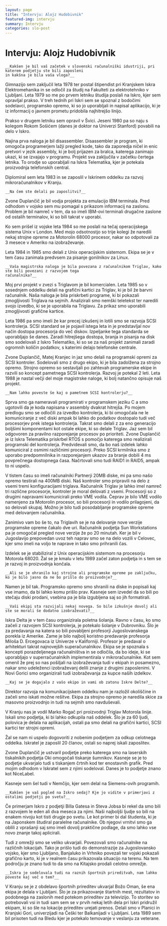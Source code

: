 ```yaml
---
layout: page
title: "Intervju: Alojz Hudobivnik"
featured-img: intervju
summary: Intervju
categories: slo-post
---
```


# Intervju: Alojz Hudobivnik





	__Kakšen je bil vaš začetek v slovenski računalniški idustriji, pri katerem podjetju ste bili zaposleni
	in kakšna je bila vaša vloga?__

Gimnazijo sem zaključil leta 1978 ter postal štipendist pri Kranjskem Iskra Elektromehanika in se odločil
za študij na Fakulteti za elektrotehniko v Ljubljani.
Leta 1979 so me po prvem letniku študija poslali na Iskro, kjer sem opravljal prakso.
V treh tednih pri Iskri sem se spoznal z bodočimi sodelavci, programsko opremo, ki so jo uporabljali in napisal
aplikacijo, ki je iz informacij o javnem prometu pridobila najhitrejšo linijo.

Prakso v drugem letniku sem opravil v Švici. Jeseni 1980 pa so naju s kolegom Rokom Sošićem (danes je doktor na Univerzi Stanford)
povabili na delo v Iskro.

Najina prva naloga je bil disassembler. Disassembler je program, ki omogoča programerjem lažji pregled kode,
tako da zaporedja ničel in enic pretvori v jezik assembly, ki je bolj prijazen za bralca, katerega zanimajo
ukazi, ki se izvajajo v programu. Projekt sva zaključila v začetku čertega letnika.
To orodje so uporabljali na Iskra Telematika, kjer je potekala proizvodnja telefonskih central.

Diplomiral sem leta 1983 in se zaposlil v Iskrinem oddelku za razvoj mikroračunalnikov v Kranju.

	__Na čem ste delali po zaposlitvi?__

Zvone Duplančič je bil vodja projekta za emulacijo IBM terminala. Pred odhodom v vojsko sem mu pomagal s prikazom
informacij na zaslonu. Problem je bil namreč v tem, da so imeli IBM-ovi terminali drugačne zaslone od ostalih terminalov,
ki so bili takrat v uporabi.

Ko sem prišel iz vojske leta 1984 so me poslali na tečaj operacijskega sistema Unix v London. Med mojo odsotnostjo
so trije kolegi že naredili nekaj strojne opreme za Motorolin 68000 procesor, nakar so odpotovali za 3 mesece v
Ameriko na izobraževanje.

Leta 1984 in 1985 smo delali z Unix operacijskim sistemom. Ekipa se je v tem času zanimala predvsem za pisanje
gonilnikov za Linux.

	__Vaša magistrska naloga je bila povezana z računalnikom Triglav, kako ste bili povezani z razvojem tega
	računalnika?__

Moj prvi projekt v zvezi s Triglavom je bil komercialen. Leta 1985 so v sosednjem oddelku delali na grafični
kartici za Triglav, ki je bil že barvni računalnik. Naša naloga je bila priskrbeti programe, ki bi pokazali zmogljivosti
Triglava na sejmih. Analizirali smo nemški teletekst ter naredili svojo izvedbo, ki se je uporabila na Triglavu.
Za prikaz smo uporabili zmogljivosti grafične kartice.

Leta 1986 pa smo imeli že kar precej izkušenj in lotili smo se razvoja SCSI kontrolerja.
SCSI standard se je pojavil istega leta in je predstavljal nov način dostopa procesorja do več diskov. Izpeljanke
tega standarda se uporabljajo še danes.
Zaradi hitrejšega dostopa, branja in pisanja na disk smo sodelovali z Iskro Telematiko, ki so se za naš projekt
zanimali zaradi ogromnih količin podatkov, s katerimi delajo telefonske centrale.

Zvone Duplančič, Matej Kranjec in jaz smo delali na programski opremi za SCSI kontroler. Sodelovali smo z
drugo ekipo, ki je bila zadolžena za strojno opremo. Strojno opremo so sestavljali po zahtevah programerske ekipe
in razvili so koncept pametnega SCSI kontrolerja. Razvoj je potekal 2 leti. Leta 1988 je nastal večji del moje
magistrske naloge, ki bolj natančno opisuje naš projekt.

	__Nam lahko poveste še kaj o pametnem SCSI kontrolerju?__

Sprva smo ga nameravali programirati v programskem jeziku C a smo ugotovili da je koda napisana v assembly
dvakrat hitrejša.
Po mojem predlogu smo se odločili za izvedbo kontrolerja, ki bi omogočala ne le komuniciranje z več diski ampak
bi lahko do podatkov dostopalo tudi več procesorjev prek istega kontrolerja. Takrat smo delali z za eno generacijo
boljšimi komponentami kot ostale ekipe, ki so delale Triglav.
Jaz sem bil odgovoren za pravilno razporejanje procesov po prioriteti.
Zvone Duplančič je iz Iskra Telematika priskrbel RTOS s pomočjo katerega smo realizirali programski del kontrolerja.
Predvidevali smo, da bo naš izdelek lahko komuniciral z osmimi različnimi procesorji.
Preko SCSI krmilnika smo z uporabo predpomnilnika in razporejanjem ukazov za branje dobili 4 ms povprečnega dostopnega časa.
Načrtovali smo tudi RAID1 in RAID5, ampak to ni uspelo.

V tistem času so imeli računalniki Partnerji 20MB diske, mi pa smo našo opremo testirali na 400MB diski.
Naš kontroler smo pripravili na delo z vsemi tremi konfiguracijami triglava. Računalnik Triglav je lahko imel
namreč tri različne procesorje, kontroler je moral delovati z vsemi.
Procesorji so z drugimi napravami komunicirali preko VME vodila. Čeprav je bilo VME vodilo namenjeno za Motorolin procesor,
so bili procesorji in vodilo prilagojeni, da so delovali skupaj.
Možno je bilo tudi posodabljanje programske opreme med delovanjem računalnika.

Zanimivo vam bo še to, na Triglavih se je na delovanje nove verzije programske opreme čakalo dve uri. Računalnik podjetja
Sun Workstations pa je omogočal pregled nove verzije že po 20 minutah. Ker je bil v Jugoslavijo prepovedan uvoz teh
naprav smo se na delo vozili v Celovec, kjer smo imeli na voljo te naprave in tako smo prihranili čas.

Izdelek se je stabiliziral z Unix operacijskim sistemom na procesorju Motorola 68020. Žal se je kmalu v letu 1989 začel
zaton podjetja in s tem se je razvoj in proizvodnja končala.

	__Ali se je ohranilo kaj strojne ali programske opreme po zaključku, ko je bilo jasno da ne bo prišlo do proizvodnje?__

Namen je bil tak. Programsko opremo smo shranili na diske in popisali kaj vse imamo, da bi lahko komu prišlo prav.
Kasneje sem izvedel da so bili po stečaju diski prodani, vsebina pa je bila izgubljena saj so jih formatirali.

	__Vaši ekipi sta razvijali nekaj novega. So bile izkušnje dovolj ali ste se morali še dodatno izobraževati?__

Iskra Delta je v tem času organizirala poletna šolanja. Ravno v času, ko smo začeli z razvojem SCSI kontrolerja,
je potekalo šolanje v Dubrovniku. Šlo je za predavanja na katera so bili povabljeni profesorji Jugoslovanskega
porekla iz Amerike. Zame je bilo najbolj koristno predavanje profesorja Miloša D. Ercegovaca iz Univerze v Kaliforniji.
Profesor je predaval o arhitekturi takrat najnovejših superačunalnikov. Ekipa se je spoznala s koncepti
porazdeljenega računalništva in se odločila, da bo ideje, ki se uporabljajo v superračunalnikih implementirala
v mikroračunalnike.
Kot sem omenil že prej so nas pošiljali na izobraževanja tudi v ekipah in posamezno, nakar smo udeleženci izobraževanj
delili znanje z drugimi zaposlenimi.
V Novi Gorici smo organizirali tudi izobraževanja za kupce naših izdelkov.

	__Kaj se je dogajalo z vašo ekipo in vami ob zatonu Iskre Delte?__

Direktor razvoja na komunikacijskem oddelku nam je razložil okoliščine in začeli smo iskati možne rešitve.
Ekipa za strojno opremo je naredila skice za masovno proizvodnjo in tudi na sejmih smo navduševali.

V Kranju nas je vodil Marko Rogač pri proizvodnji Triglav Motorola linije. Iskali smo podjetja, ki bi lahko odkupila
naš oddelek. Šlo je za 60 ljudi, polovica je delala na aplikacijah, ostali pa smo delali na grafični kartici, SCSI kartici ter
strojni opremi.

Žal se nam ni uspelo dogovoriti z nobenim podjetjem za odkup celotnega oddelka. Iskratel je zaposlil 20 članov, ostali so naprej
iskali zaposlitev.

Zvone Duplančič je ustvaril podjetje preko katerega smo na laserskih tiskalnikih podjetja Oki omogočali tiskanje šumnikov. Kasneje
se je to podjetje ukvarjalo tudi s tiskanjem črtnih kod ter enostavnih grafik. Pred mojim odhodom v Iskratel sem z njimi sodeloval.
Danes je to podjetje znano kot NiceLabel.

Kasneje sem šel tudi v Nemčijo, kjer sem delal na Siemens-ovih programih.

	__Kakšen je vaš pogled na Iskro sedaj? Kje jo vidite v primerjavi z ostalimi podjetji po svetu?__

Če primerjam Iskro z podjetji Billa Gatesa in Steva Jobsa bi rekel da smo bili z razvojem le eden ali dva meseca za njimi.
Naši najboljši ljudje so bili na enakem nivoju kot tisti drugje po svetu. Le kot primer bi dal študenta, ki je na
Japonskem študiral paralelne računalnike. Ob njegovi vrnitvi smo ga oblili z vprašanji saj smo imeli dovolj praktične podlage,
da smo lahko vse novo znanje takoj aplicirali.

Tudi z omrežji smo se veliko ukvarjali. Povezovali smo računalnike na različnih lokacijah. Tako je prišlo tudi do
demonstrazije za Jugoslovansko vojsko, kjer smo Ljubljano, Banjaluko in Vrhniko povezali ter vojski pokazali grafično
karto, ki je v realnem času prikazovala situacijo na terenu.
Na tem področju je znano tudi to da smo na Kitajsko prodali celotno omrežje.

	__Iskra je sodelovala tudi na raznih športnih prireditvah, nam lahko poveste kaj več o tem?__

V Kranju se je z obdelavo športnih prireditev ukvarjal Božo Oman, še ena ekipa je delala v Ljubljani. Šlo je za prikazovanje
štartnih mest, rezultatov in podobnega na zaslonih med potekom prireditev za televizijo. To storitev so potrebovali vsi in tudi sam
sem se v prvih nekaj letih dela pri Iskri pridružil ekipam, ki so šle na lokacije prireditev urejati prenos.
Delali smo v Planici in Kranjski Gori, univerzijadi na Češki ter Balkanijadi v Ljubljani. Leta 1989 sem bil prisoten tudi na
Bledu kjer je potekalo temovanje v veslanju za veterane.
